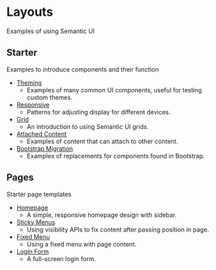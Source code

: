 # Layouts

Examples of using Semantic UI

## Starter
Examples to introduce components and their function

*   [Theming](/examples/theming.html)
    *   Examples of many common UI components, useful for testing custom themes.
*   [Responsive](/examples/responsive.html)
    *   Patterns for adjusting display for different devices.
*   [Grid](/examples/grid.html)
    *   An introduction to using Semantic UI grids.
*   [Attached Content](/examples/attached.html)
    *   Examples of content that can attach to other content.
*   [Bootstrap Migration](/examples/bootstrap.html)
    *   Examples of replacements for components found in Bootstrap.

## Pages
Starter page templates

*   [Homepage](/examples/homepage.html)
    *   A simple, responsive homepage design with sidebar.
*   [Sticky Menus](/examples/sticky.html)
    *   Using visibility APIs to fix content after passing position in page.
*   [Fixed Menu](/examples/fixed.html)
    *   Using a fixed menu with page content.
*   [Login Form](/examples/login.html)
    *   A full-screen login form.
